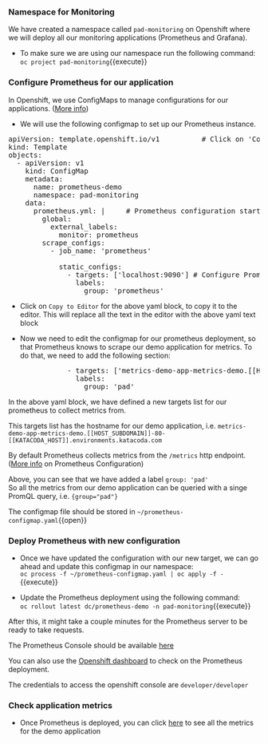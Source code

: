 
### Namespace for Monitoring

We have created a namespace called `pad-monitoring` on Openshift where we will deploy all our monitoring applications (Prometheus and Grafana).

* To make sure we are using our namespace run the following command: <br>
`oc project pad-monitoring`{{execute}}


### Configure Prometheus for our application

In Openshift, we use ConfigMaps to manage configurations for our applications. ([More info](https://docs.openshift.com/container-platform/3.11/dev_guide/configmaps.html#overview))

* We will use the following configmap to set up our Prometheus instance.

<pre class="file" data-filename="~/prometheus-configmap.yaml" data-target="replace">
apiVersion: template.openshift.io/v1          # Click on 'Copy to Editor' --->
kind: Template
objects:
  - apiVersion: v1          
    kind: ConfigMap
    metadata:
      name: prometheus-demo
      namespace: pad-monitoring
    data:     
      prometheus.yml: |     # Prometheus configuration starts below
        global:                   
          external_labels:
            monitor: prometheus
        scrape_configs:
          - job_name: 'prometheus'

            static_configs:
              - targets: ['localhost:9090'] # Configure Prometheus to scrape itself
                labels:
                  group: 'prometheus'
</pre>

* Click on `Copy to Editor` for the above yaml block, to copy it to the editor.
This will replace all the text in the editor with the above yaml text block

* Now we need to edit the configmap for our prometheus deployment, so that Prometheus knows to scrape our demo application for metrics.
To do that, we need to add the following section:

<pre class="file" data-filename="~/prometheus-configmap.yaml">
              - targets: ['metrics-demo-app-metrics-demo.[[HOST_SUBDOMAIN]]-80-[[KATACODA_HOST]].environments.katacoda.com'] # Click on 'Copy to Editor'->
                labels:
                  group: 'pad'
</pre>

In the above yaml block, we have defined a new targets list for our prometheus to collect metrics from.

This targets list has the hostname for our demo application, i.e. `metrics-demo-app-metrics-demo.[[HOST_SUBDOMAIN]]-80-[[KATACODA_HOST]].environments.katacoda.com`

By default Prometheus collects metrics from the `/metrics` http endpoint. ([More info](https://prometheus.io/docs/prometheus/latest/configuration/configuration/) on Prometheus Configuration)

Above, you can see that we have added a label `group: 'pad'` <br>
So all the metrics from our demo application can be
queried with a singe PromQL query, i.e. `{group="pad"}`

The configmap file should be stored in `~/prometheus-configmap.yaml`{{open}}

### Deploy Prometheus with new configuration

* Once we have updated the configuration with our new target, we can go ahead and update this configmap in our namespace: <br>
`oc process -f ~/prometheus-configmap.yaml | oc apply -f -`{{execute}}

* Update the Prometheus deployment using the following command: <br>
`oc rollout latest dc/prometheus-demo -n pad-monitoring`{{execute}}

After this, it might take a couple minutes for the Prometheus server to be ready to take requests.

The Prometheus Console should be available [here](http://prometheus-demo-route-pad-monitoring.[[HOST_SUBDOMAIN]]-80-[[KATACODA_HOST]].environments.katacoda.com)

You can also use the [Openshift dashboard](https://console-openshift-console-[[HOST_SUBDOMAIN]]-443-[[KATACODA_HOST]].environments.katacoda.com/k8s/ns/pad-monitoring/deploymentconfigs/prometheus-demo) to check on the Prometheus deployment.

The credentials to access the openshift console are `developer/developer`


### Check application metrics
* Once Prometheus is deployed, you can click [here](http://prometheus-demo-route-pad-monitoring.[[HOST_SUBDOMAIN]]-80-[[KATACODA_HOST]].environments.katacoda.com/graph?g0.range_input=1h&g0.expr={group%3D"pad"}) to see all the metrics for the demo application
